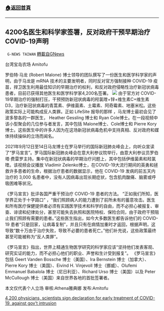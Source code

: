 ###  [:house:返回首頁](https://github.com/ourhimalayas/txt)
---


## 4200名医生和科学家签署，反对政府干预早期治疗COVID-19声明
` G-NEWS TAIWAN` [轉載自GNews](https://gnews.org/zh-hans/1562416/)

台湾宝岛农场 Amitofu

罗伯特·马龙 (Robert Malone) 博士领导的团队撰写了一份医生和医学科学家的声明，由于马龙是 mRNA 技术的主要发明者，同时反对官方强制接种 COVID-19 疫苗，捍卫医生利用最佳知识的早期治疗的权利，和反对政府侵略性治疗新冠状病毒患者，目前已获得其他医生和医学科学家4,200名签署。
![](https://assets.gnews.org/wp-content/uploads/2021/09/Robert-Malone-382x225.jpg)
由于官方对 COVID-19早期治疗的强制打压，干预预防新冠状病毒的羟氯喹+锌+维生素C+维生素D3，治疗新冠状病毒的青蒿素、伊维菌素、土霉素、阿奇霉素、地塞米松。这些政策实际上可能构成反人类罪。正如 LifeSite 报导的那样 ，马龙博士最初会见了波多黎各的一群医生， Heather Gessling 博士和 Ryan Cole博士。在一段视频中该小型聚会的几位参与者发言，其中包括 Malone博士、Cole博士和 Pierre Kory博士。这些医生中的许多人因为在这场新冠状病毒危机中支持真相、反对政府和媒体持续操纵的立场而闻名。

2021年9月12日至14日马龙博士在罗马举行的国际新冠肺炎峰会上，向听众宣读了“罗马宣言”。罗马国际新冠肺炎峰会在意大利参议院举行，由意大利参议员罗伯塔·费雷罗主持。集中在新冠状病毒的早期治疗问题上，其中包括伊维菌素和羟氯喹。该视频会议播放 Vladimir Zelenko博士，在COVID-19大流行期间的英勇和拯救许多患者的生命，根据治疗患者的数据显示，他在 COVID-19 发病的前五天内治疗的 3,000 名患者中，没有人因病毒出现长期症状，包含肌肉酸痛、脑雾或呼吸困难等状况。

《罗马宣言》批评各国严重干预治疗 COVID-19 患者的方法。 “正如我们所知，医学界正处于十字路口” ，“我们照顾病人的能力遭到了前所未有的蓄意攻击。医生和所有医疗保健提供者必须有实践医学技术和科学的自由，而不必担心被报复、审查、诽谤和纪律处分，甚至可能失去执照和医院特权、保险合同，由于政府干预阻止我们照顾有需要的患者。”这些医生指出，如今大多数医生都告诉他们的 COVID-19 患者“只是回家，让病毒复制”，并且只有在病情加重时才返回，根据声明，这导致“数十万由于治疗失败，导致不必要的患者死亡。”他们补充说，这些政策最终甚至可能被称为“反人类罪”。

《罗马宣言》指出，世界上精通生物医学研究的科学家应该“坚持他们发表客观、研究实证的能力，而不必担心他们的职业、声誉和生计受到报复”。 《罗马宣言》包括 Geert Vanden Bossche 博士（美国）、Ira Bernstein 博士（加拿大）、Pierre Kory 博士（美国）、Eivind H. Vinjevoll 博士（挪威）、Olufemi Emmanuel Babalola 博士（尼日利亚）、Richard Urso 博士（美国）以及 Peter McCullough 博士（美国）来自世界各地的首批签署者。

本文仅代表个人立场
审核:Athena雅典娜 发布:Amitofu

[4,200 physicians, scientists sign declaration for early treatment of COVID-19, against gov’t intrusion](https://www.lifesitenews.com/blogs/4200-physicians-sign-declaration-for-early-treatment-of-covid-19-against-govt-intrusion/)
